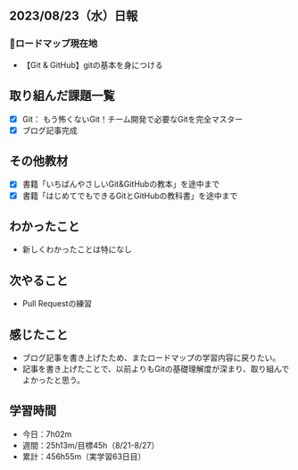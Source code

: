 ## 2023/08/23（水）日報
### :round_pushpin:ロードマップ現在地
- 【Git & GitHub】gitの基本を身につける
## 取り組んだ課題一覧
- [x] Git： もう怖くないGit！チーム開発で必要なGitを完全マスター
- [x] ブログ記事完成 
## その他教材
- [x] 書籍「いちばんやさしいGit&GitHubの教本」を途中まで
- [x] 書籍「はじめてでもできるGitとGitHubの教科書」を途中まで
## わかったこと
- 新しくわかったことは特になし
## 次やること
- Pull Requestの練習
## 感じたこと
- ブログ記事を書き上げたため、またロードマップの学習内容に戻りたい。
- 記事を書き上げたことで、以前よりもGitの基礎理解度が深まり、取り組んでよかったと思う。
## 学習時間
- 今日：7h02m
- 週間：25h13m/目標45h（8/21-8/27）
- 累計：456h55m（実学習63日目）
